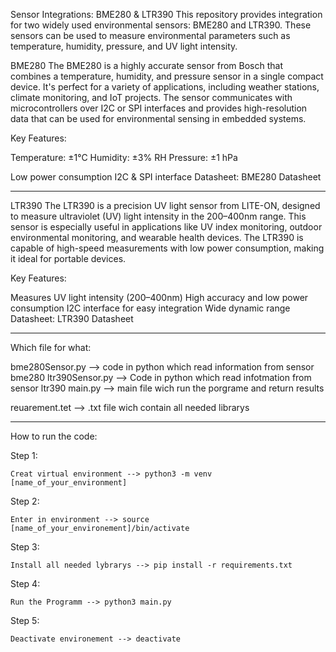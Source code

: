 Sensor Integrations: BME280 & LTR390
This repository provides integration for two widely used environmental sensors: BME280 and LTR390. These sensors can be used to measure environmental parameters such as temperature, humidity, pressure, and UV light intensity.

BME280
The BME280 is a highly accurate sensor from Bosch that combines a temperature, humidity, and pressure sensor in a single compact device. It's perfect for a variety of applications, including weather stations, climate monitoring, and IoT projects. The sensor communicates with microcontrollers over I2C or SPI interfaces and provides high-resolution data that can be used for environmental sensing in embedded systems.

Key Features:

Temperature: ±1°C
Humidity: ±3% RH
Pressure: ±1 hPa

Low power consumption
I2C & SPI interface
Datasheet: BME280 Datasheet
*******************************************************************************
LTR390
The LTR390 is a precision UV light sensor from LITE-ON, designed to measure ultraviolet (UV) light intensity in the 200–400nm range. This sensor is especially useful in applications like UV index monitoring, outdoor environmental monitoring, and wearable health devices. The LTR390 is capable of high-speed measurements with low power consumption, making it ideal for portable devices.

Key Features:

Measures UV light intensity (200–400nm)
High accuracy and low power consumption
I2C interface for easy integration
Wide dynamic range
Datasheet: LTR390 Datasheet

********************************************************************************

Which file for what:

bme280Sensor.py --> code in python which read information from sensor bme280
ltr390Sensor.py --> Code in python which read infotmation from sensor ltr390
main.py --> main file wich run the porgrame and return results

reuarement.tet --> .txt file wich contain all needed librarys


********************************************************************************

How to run the code:


Step 1:
    
    Creat virtual environment --> python3 -m venv [name_of_your_environment]

Step 2:

    Enter in environment --> source [name_of_your_environement]/bin/activate


Step 3:

    Install all needed lybrarys --> pip install -r requirements.txt

Step 4:

    Run the Programm --> python3 main.py

Step 5:

    Deactivate environement --> deactivate
